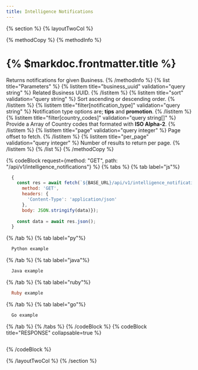 ```yaml
---
title: Intelligence Notifications
---
```

{% section %}
{% layoutTwoCol %}

{% methodCopy %}
{% methodInfo %}
  # {% $markdoc.frontmatter.title %}
  Returns notifications for given Business.
{% /methodInfo %}
{% list title="Parameters" %}
  {% listitem title="business_uuid" validation="query string" %}
  Related Business UUID.
  {% /listitem %}
  {% listitem title="sort" validation="query string" %}
  Sort ascending or descending order.
  {% /listitem %}
  {% listitem title="filter[notification_type]" validation="query string" %}
  Notification type options are; **tips** and **promotion**.
  {% /listitem %}
  {% listitem title="filter[country_codes]" validation="query string[]" %}
  Provide a Array of Country codes that formated with **ISO Alpha-2**.
  {% /listitem %}
  {% listitem title="page" validation="query integer" %}
  Page offset to fetch.
  {% /listitem %}
  {% listitem title="per_page" validation="query integer" %}
  Number of results to return per page.
  {% /listitem %}
{% /list %}
{% /methodCopy %}

{% codeBlock request={method: "GET", path: "/api/v1/intelligence_notifications"} %}
{% tabs %}
  {% tab label="js"%}
  ```js
    {
      const res = await fetch(`${BASE_URL}/api/v1/intelligence_notifications`, {
        method: 'GET',
        headers: {
          'Content-Type': 'application/json'
        },
        body: JSON.stringify(data)});
        
      const data = await res.json();
    }
  ```
  {% /tab %}
  {% tab label="py"%}
  ```py
    Python example
  ```
  {% /tab %}
  {% tab label="java"%}
  ```java
    Java example
  ```
  {% /tab %}
  {% tab label="ruby"%}
  ```ruby
    Ruby example
  ```
  {% /tab %}
  {% tab label="go"%}
  ```go
    Go example
  ```
  {% /tab %}
{% /tabs %}
{% /codeBlock %}
{% codeBlock title="RESPONSE" collapsable=true %}
  ```json
  ```
{% /codeBlock %}  

{% /layoutTwoCol %}
{% /section %}